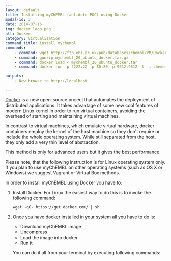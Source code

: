 ```yaml
---
layout: default
title: Installing myChEMBL (antidote POC) using Docker
modal-id: 3
date: 2014-07-16
img: docker_logo.png
alt: Docker
category: Virtualisation
command_title: install mychembl
commands:
    - command: wget http://ftp.ebi.ac.uk/pub/databases/chembl/VM/Docker/mychembl_20_ubuntu_docker.tar.gz
    - command: gunzip mychembl_20_ubuntu_docker.tar.gz
    - command: docker load < mychembl_20_ubuntu_docker.tar
    - command: docker run -p 2222:22 -p 80:80 -p 9612:9612 -t -i chembl/mychembl_20_ubuntu /usr/local/bin/supervisord

outputs:
    - Now browse to http://localhost

---
```


[Docker](https://www.docker.com/) is a new open-source project that automates the deployment of distributed applications.
It takes advantage of some new cool features of modern Linux kernel in order to run virtual containers, avoiding the
overhead of starting and maintaining virtual machines.

In contrast to virtual machines, which emulate virtual hardware, docker containers employ the kernel of the host machine
so they don't require or include the whole operating system. While still separated from the host, they only add a very
thin level of abstraction.

This method is only for advanced users but it gives the best performance.

Please note, that the following instruction is for Linux operating system only.
If you plan to use myChEMBL on other operating systems (such as OS X or Windows) we suggest Vagrant or Virtual Box
methods.

In order to install myChEMBL using Docker you have to:

1. Install Docker. For Linux the easiest way to do this is to invoke the following command:

       wget -qO- https://get.docker.com/ | sh

2. Once you have docker installed in your system all you have to do is:

      * Download myChEMBL image
      * Uncompress
      * Load the image into docker
      * Run it

   You can do it all from your terminal by executing following commands:

